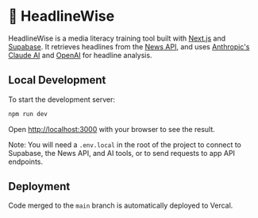 # 🦉 HeadlineWise

HeadlineWise is a media literacy training tool built with [Next.js](https://nextjs.org/) and [Supabase](https://supabase.com/). It retrieves headlines from the [News API](https://newsapi.org/), and uses [Anthropic's Claude AI](https://www.anthropic.com/) and [OpenAI](https://openai.com/) for headline analysis.

## Local Development

To start the development server:

```bash
npm run dev
```

Open [http://localhost:3000](http://localhost:3000) with your browser to see the result.

Note: You will need a `.env.local` in the root of the project to connect to Supabase, the News API, and AI tools, or to send requests to app API endpoints.

## Deployment

Code merged to the `main` branch is automatically deployed to Vercal.
